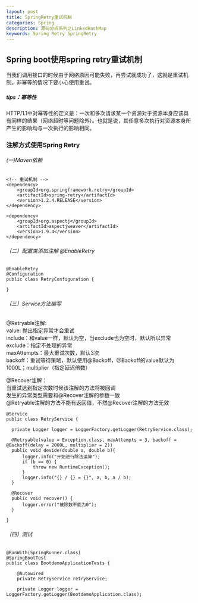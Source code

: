 ```yaml
---
layout: post
title: SpringRetry重试机制
categories: Spring
description: 源码分析系列之LinkedHashMap
keywords: Spring Retry SpringRetry 
---
```


## Spring boot使用spring retry重试机制
当我们调用接口的时候由于网络原因可能失败，再尝试就成功了，这就是重试机制。非幂等的情况下要小心使用重试。

##### tips：幂等性
HTTP/1.1中对幂等性的定义是：一次和多次请求某一个资源对于资源本身应该具有同样的结果（网络超时等问题除外）。也就是说，其任意多次执行对资源本身所产生的影响均与一次执行的影响相同。

### 注解方式使用Spring Retry

###### (一)Maven依赖
```
<!-- 重试机制 -->
<dependency>
    <groupId>org.springframework.retry</groupId>
    <artifactId>spring-retry</artifactId>
    <version>1.2.4.RELEASE</version>
</dependency>

<dependency>
    <groupId>org.aspectj</groupId>
    <artifactId>aspectjweaver</artifactId>
    <version>1.9.4</version>
</dependency>
```
###### （二）配置类添加注解 @EnableRetry
```
@EnableRetry
@Configuration
public class RetryConfiguration {

}
```
###### （三）Service方法编写
@Retryable注解:    
value: 抛出指定异常才会重试    
include：和value一样，默认为空，当exclude也为空时，默认所以异常    
exclude：指定不处理的异常    
maxAttempts：最大重试次数，默认3次    
backoff：重试等待策略，默认使用@Backoff，@Backoff的value默认为1000L；multiplier（指定延迟倍数）   

@Recover注解：    
当重试达到指定次数时候该注解的方法将被回调   
发生的异常类型需要和@Recover注解的参数一致    
@Retryable注解的方法不能有返回值，不然@Recover注解的方法无效    



```
@Service
public class RetryService {

  private Logger logger = LoggerFactory.getLogger(RetryService.class);

  @Retryable(value = Exception.class, maxAttempts = 3, backoff = @Backoff(delay = 2000L, multiplier = 2))
  public void devide(double a, double b){
      logger.info("开始进行除法运算");
      if (b == 0) {
          throw new RuntimeException();
      }
      logger.info("{} / {} = {}", a, b, a / b);
  }

  @Recover
  public void recover() {
      logger.error("被除数不能为0");
  }

}
```
###### （四）测试
```
@RunWith(SpringRunner.class)
@SpringBootTest
public class BootdemoApplicationTests {

    @Autowired
    private RetryService retryService;

    private Logger logger = LoggerFactory.getLogger(BootdemoApplication.class);
